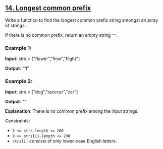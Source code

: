## [14. Longest common prefix](https://leetcode.com/problems/longest-common-prefix/)

Write a function to find the longest common prefix string amongst an array of strings.

If there is no common prefix, return an empty string `""`.


### Example 1:

**Input**: strs = ["flower","flow","flight"]


**Output**: "fl"


### Example 2:

**Input**: strs = ["dog","racecar","car"]

**Output**: ""

**Explanation**: There is no common prefix among the input strings.


Constraints:

- `1 <= strs.length <= 200`
- `0 <= strs[i].length <= 200`
- `strs[i]` consists of only lower-case English letters.